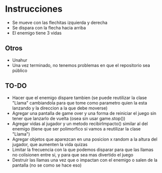 # Instrucciones
- Se mueve con las flechitas izquierda y derecha
- Se dispara con la flecha hacia arriba
- El enemigo tiene 3 vidas


## Otros

- Unahur
- Una vez terminado, no tenemos problemas en que el repositorio sea público

## TO-DO
- Hacer que el enemigo dispare tambien (se puede reutilizar la clase "Llama" cambiandola para que tome como parametro quien la esta lanzando y la direccion a la que debe moverse)
- Agregar una pantalla de game over y una forma de reiniciar el juego sin tener que lanzarlo de vuelta (osea sin usar game.stop())
- Agregar vidas al jugador y un metodo recibirImpacto() similar al del enemigo (tiene que ser polimorfico si vamos a reutilizar la clase "Llama")
- Agregar objetos que aparezcan en una posicion x random a la altura del jugador, que aumenten la vida quizas
- Limitar la frecuencia con la que podemos disparar para que las llamas no colisionen entre si, y para que sea mas divertido el juego
- Destruir las llamas una vez que o impactan con el enemigo o salen de la pantalla (no se como se hace eso)
